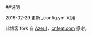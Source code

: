 ##说明

2016-02-29  更新 _config.yml 可用

此博客 fork 自 [Azeril](http://azeril.me/)，[cnfeat.com](cnfeat.com) 感谢。

